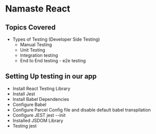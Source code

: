 # Namaste React

## Topics Covered
- Types of Testing (Developer Side Testing)
    - Manual Testing
    - Unit Testing
    - Integration testing
    - End to End testing - e2e testing

## Setting Up testing in our app
- Install React Testing Library
- Install Jest
- Install Babel Dependencies
- Configure Babel
- Configure Parcel Config file and disable default babel transpilation
- Configure JEST jest --init
- Installed JSDOM Library 
- Testing jest